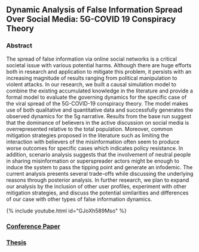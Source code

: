 ## Dynamic Analysis of False Information Spread Over Social Media: 5G-COVID 19 Conspiracy Theory
 
### Abstract

The spread of false information via online social networks is a critical societal
issue with various potential harms. Although there are huge efforts both in research
and application to mitigate this problem, it persists with an increasing magnitude of
results ranging from political manipulation to violent attacks. In our research, we built
a causal simulation model to combine the existing accumulated knowledge in the literature
and provide a formal model to evaluate the governing dynamics for the specific
case of the viral spread of the 5G-COVID-19 conspiracy theory. The model makes
use of both qualitative and quantitative data and successfully generates the observed
dynamics for the 5g narrative. Results from the base run suggest that the dominance
of believers in the active discussion on social media is overrepresented relative to the
total population. Moreover, common mitigation strategies proposed in the literature
such as limiting the interaction with believers of the misinformation often seem to produce
worse outcomes for specific cases which indicates policy resistance. In addition,
scenario analysis suggests that the involvement of neutral people in sharing misinformation
or superspreader actors might be enough to induce the system to pass the tipping
point and generate an infodemic. The current analysis presents several trade-offs while
discussing the underlying reasons through posterior analysis. In further research, we
plan to expand our analysis by the inclusion of other user profiles, experiment with
other mitigation strategies, and discuss the potential similarities and differences of our
case with other types of false information dynamics.

{% include youtube.html id="GJoXh589Mso" %}


### [Conference Paper](ISDC-2022-Barry-Richmond-Application.pdf)
### [Thesis](MSc_Thesis_of_Orkun.pdf)
